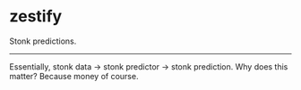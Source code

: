 # zestify
Stonk predictions.
<hr>
Essentially, stonk data -> stonk predictor -> stonk prediction. Why does this matter? Because money of course.
